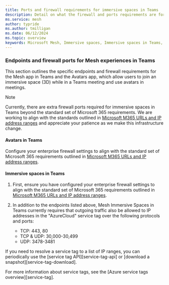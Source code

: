 ```yaml
---
title: Ports and firewall requirements for immersive spaces in Teams
description: Detail on what the firewall and ports requirements are for immersive spaces in Teams.
ms.service: mesh
author: typride
ms.author: tmilligan
ms.date: 06/12/2024
ms.topic: overview
keywords: Microsoft Mesh, Immersive spaces, Immersive spaces in Teams, setup, admin, M365, ports and firewall, requirements
---
```


### Endpoints and firewall ports for Mesh experiences in Teams

This section outlines the specific endpoints and firewall requirements for the Mesh app in Teams and the Avatars app, which allow users to join an immersive space (3D) while in a Teams meeting and use avatars in meetings.

> [!NOTE]
> Currently, there are extra firewall ports required for immersive spaces in Teams beyond the standard set of Microsoft 365 requirements. We are working to align with the standards outlined in [Microsoft M365 URLs and IP address ranges](/microsoft-365/enterprise/urls-and-ip-address-ranges?view=o365-worldwide&preserve-view=true) and appreciate your patience as we make this infrastructure change.

#### Avatars in Teams

Configure your enterprise firewall settings to align with the standard set of Microsoft 365 requirements outlined in [Microsoft M365 URLs and IP address ranges](/microsoft-365/enterprise/urls-and-ip-address-ranges?view=o365-worldwide&preserve-view=true).

#### Immersive spaces in Teams

1. First, ensure you have configured your enterprise firewall settings to align with the standard set of Microsoft 365 requirements outlined in [Microsoft M365 URLs and IP address ranges](/microsoft-365/enterprise/urls-and-ip-address-ranges?view=o365-worldwide&preserve-view=true).

1. In addition to the endpoints listed above, Mesh Immersive Spaces in Teams currently requires that outgoing traffic also be allowed to IP addresses in the "AzureCloud" service tag over the following protocols and ports:

    * TCP: 443, 80
    * TCP & UDP: 30,000-30,499
    * UDP: 3478-3481

If you need to resolve a service tag to a list of IP ranges, you can periodically use the [service tag API][service-tag-api] or [download a snapshot][service-tag-download].

For more information about service tags, see the [Azure service tags overview][service-tag].
